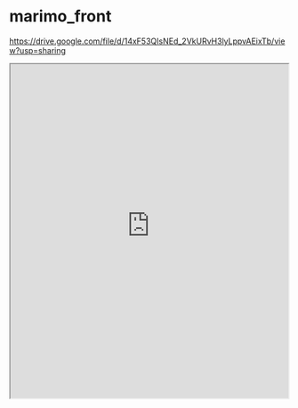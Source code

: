 # marimo_front
https://drive.google.com/file/d/14xF53QIsNEd_2VkURvH3lyLppvAEixTb/view?usp=sharing
<iframe src="https://rr5---sn-3pm7kn7e.c.drive.google.com/videoplayback?expire=1643635803&ei=G6z3YcSQEuyB-LYPuMSU0AE&ip=222.232.92.123&cp=QVRJVUdfVFhORFhPOmtVcDh2S0tPYWQ4cE5zOWJmTnhmSktyMUdwNU5ycm5wc0E3LWd3cUplOVg&id=58a8d3dfb1c96824&itag=22&source=webdrive&requiressl=yes&mh=-s&mm=32&mn=sn-3pm7kn7e&ms=su&mv=u&mvi=5&pl=22&ttl=transient&susc=dr&driveid=14xF53QIsNEd_2VkURvH3lyLppvAEixTb&app=explorer&mime=video/mp4&vprv=1&prv=1&dur=59.977&lmt=1643621143504095&mt=1643620918&txp=0011224&sparams=expire,ei,ip,cp,id,itag,source,requiressl,ttl,susc,driveid,app,mime,vprv,prv,dur,lmt&sig=AOq0QJ8wRQIgGi9ckga_IE17KwuTC9zB3I8zaN_oN_5Isa294csIBKoCIQCug0huyhyJ0dAbrTjdmIIiqPIKxpb2ACXmgy0MSy2Jsg==&lsparams=mh,mm,mn,ms,mv,mvi,pl&lsig=AG3C_xAwRQIgGr3UhROCPSRucFrDot2_9oImCLXuMjNaS2zi6_xgwcMCIQCWitbsMabfnAqB7wR8Rn4NRTLVNTT5vUYlFAWr0G6nyg==&cpn=_p6VK3xnNjqUGlNg&c=WEB_EMBEDDED_PLAYER&cver=1.20220126.01.00" width="500" height="600"></iframe>
